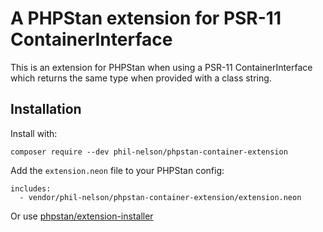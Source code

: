 # A PHPStan extension for PSR-11 ContainerInterface

This is an extension for PHPStan when using a PSR-11 ContainerInterface which returns the same type when provided with
a class string.

## Installation

Install with:

```
composer require --dev phil-nelson/phpstan-container-extension
```

Add the `extension.neon` file to your PHPStan config:

```
includes:
  - vendor/phil-nelson/phpstan-container-extension/extension.neon
```

Or use [phpstan/extension-installer](https://github.com/phpstan/extension-installer)
